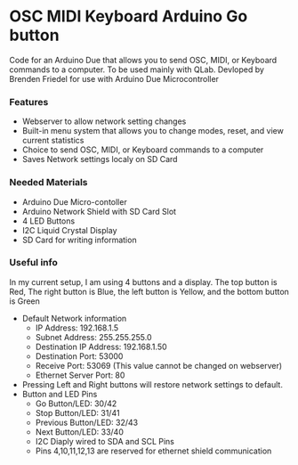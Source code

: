 # OSC MIDI Keyboard Arduino Go button
Code for an Arduino Due that allows you to send OSC, MIDI, or Keyboard commands to a computer. To be used mainly with QLab.
Devloped by Brenden Friedel for use with Arduino Due Microcontroller

### Features 
  * Webserver to allow network setting changes 
  * Built-in menu system that allows you to change modes, reset, and view current statistics
  * Choice to send OSC, MIDI, or Keyboard commands to a computer
  * Saves Network settings localy on SD Card 
 
### Needed Materials
   * Arduino Due Micro-contoller
   * Arduino Network Shield with SD Card Slot
   * 4 LED Buttons
   * I2C Liquid Crystal Display
   * SD Card for writing information
### Useful info
In my current setup, I am using 4 buttons and a display. The top button is Red, The right button is Blue, the left button is Yellow, and the bottom button is Green
* Default Network information 
  * IP Address: 192.168.1.5
  * Subnet Address: 255.255.255.0
  * Destination IP Address: 192.168.1.50
  * Destination Port: 53000
  * Receive Port: 53069 (This value cannot be changed on webserver)
  * Ethernet Server Port: 80 
* Pressing Left and Right buttons will restore network settings to default.
* Button and LED Pins
    * Go Button/LED: 30/42
    * Stop Button/LED: 31/41
    * Previous Button/LED: 32/43
    * Next Button/LED: 33/40
    * I2C Diaply wired to SDA and SCL Pins
    * Pins 4,10,11,12,13 are reserved for ethernet shield communication
